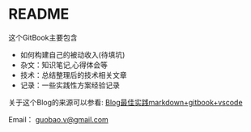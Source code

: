 # README

这个GitBook主要包含
- 如何构建自己的被动收入(待填坑)
- 杂文：知识笔记,心得体会等
- 技术：总结整理后的技术相关文章
- 记录：一些实践性方案经验记录

关于这个Blog的来源可以参看:
[Blog最佳实践markdown+gitbook+vscode](posts/Blog最佳实践markdown+gitbook+vscode.md)

Email：
[guobao.v@gmail.com](guobao.v@gmail.com)